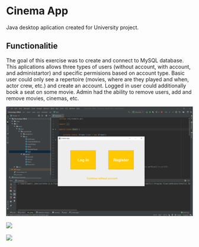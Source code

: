 # Cinema App
Java desktop aplication created for University project. 

## Functionalitie

The goal of this exercise was to create and connect to MySQL database. This aplications allows three types of users (without account, with account, and administartor) and specific permisions based on account type.
Basic user could only see a repertoire (movies, where are they played and when, actor crew, etc.) and create an account.
Logged in user could additionally book a seat on some movie.
Admin had the ability to remove users, add and remove movies, cinemas, etc.


![](app-overview-login.png)

![](app-overview-movies.png)

![](app-overview-admin.png)
